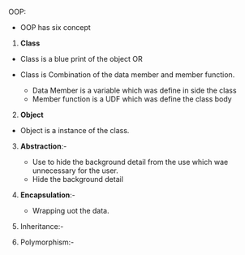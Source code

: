 OOP:
- OOP has six concept

1. **Class**
- Class is a blue print of the object
OR
- Class is Combination of the data member and member function.

    - Data Member is a variable which was define in side the class
    - Member function is a UDF which was define the class body

2. **Object**
- Object is a instance of the class.
  
3. **Abstraction**:- 
    - Use to hide the background detail from the use which wae unnecessary for the user.
    - Hide the background detail
  
4. **Encapsulation**:-
    - Wrapping uot the data.
     
5. Inheritance:-
6. Polymorphism:-